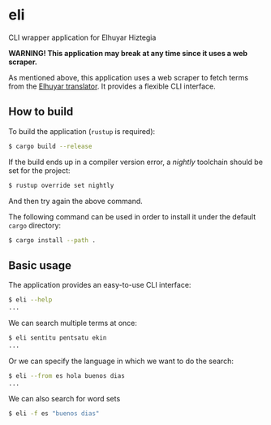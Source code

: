 # eli
CLI wrapper application for Elhuyar Hiztegia

**WARNING! This application may break at any time since it uses a web scraper.**

As mentioned above, this application uses a web scraper to fetch terms from the
[Elhuyar translator](https://hiztegiak.elhuyar.eus/). It provides a flexible CLI interface.

## How to build
To build the application (`rustup` is required):
```bash
$ cargo build --release
```

If the build ends up in a compiler version error, a *nightly* toolchain should be set for the project:
```bash
$ rustup override set nightly
```
And then try again the above command.

The following command can be used in order to install it under the default `cargo` directory:
```bash
$ cargo install --path .
```

## Basic usage
The application provides an easy-to-use CLI interface:
```bash
$ eli --help
...
```

We can search multiple terms at once:
```bash
$ eli sentitu pentsatu ekin
...
```

Or we can specify the language in which we want to do the search:
```bash
$ eli --from es hola buenos dias
...
```

We can also search for word sets
```bash
$ eli -f es "buenos dias"
```
